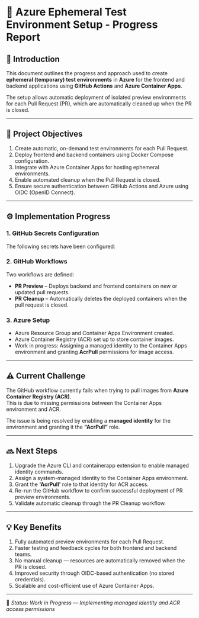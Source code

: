 # 🚀 Azure Ephemeral Test Environment Setup - Progress Report

## 📘 Introduction
This document outlines the progress and approach used to create **ephemeral (temporary) test environments** in **Azure** for the frontend and backend applications using **GitHub Actions** and **Azure Container Apps**.  

The setup allows automatic deployment of isolated preview environments for each Pull Request (PR), which are automatically cleaned up when the PR is closed.

---

## 🎯 Project Objectives
1. Create automatic, on-demand test environments for each Pull Request.  
2. Deploy frontend and backend containers using Docker Compose configuration.  
3. Integrate with Azure Container Apps for hosting ephemeral environments.  
4. Enable automated cleanup when the Pull Request is closed.  
5. Ensure secure authentication between GitHub Actions and Azure using OIDC (OpenID Connect).

---

## ⚙️ Implementation Progress

### **1. GitHub Secrets Configuration**
The following secrets have been configured:


### **2. GitHub Workflows**
Two workflows are defined:
- **PR Preview** – Deploys backend and frontend containers on new or updated pull requests.  
- **PR Cleanup** – Automatically deletes the deployed containers when the pull request is closed.

### **3. Azure Setup**
- Azure Resource Group and Container Apps Environment created.  
- Azure Container Registry (ACR) set up to store container images.  
- Work in progress: Assigning a managed identity to the Container Apps environment and granting **AcrPull** permissions for image access.

---

## ⚠️ Current Challenge
The GitHub workflow currently fails when trying to pull images from **Azure Container Registry (ACR)**.  
This is due to missing permissions between the Container Apps environment and ACR.  

The issue is being resolved by enabling a **managed identity** for the environment and granting it the **“AcrPull”** role.

---

## 🔜 Next Steps
1. Upgrade the Azure CLI and containerapp extension to enable managed identity commands.  
2. Assign a system-managed identity to the Container Apps environment.  
3. Grant the **'AcrPull'** role to that identity for ACR access.  
4. Re-run the GitHub workflow to confirm successful deployment of PR preview environments.  
5. Validate automatic cleanup through the PR Cleanup workflow.

---

## 💡 Key Benefits
1. Fully automated preview environments for each Pull Request.  
2. Faster testing and feedback cycles for both frontend and backend teams.  
3. No manual cleanup — resources are automatically removed when the PR is closed.  
4. Improved security through OIDC-based authentication (no stored credentials).  
5. Scalable and cost-efficient use of Azure Container Apps.

---

📅 *Status: Work in Progress — Implementing managed identity and ACR access permissions*
